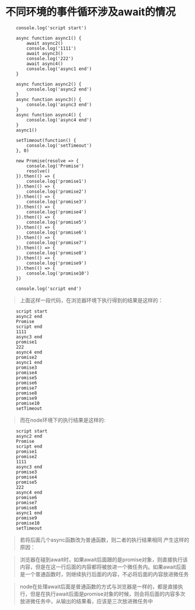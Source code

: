 # 不同环境的事件循环涉及await的情况

```
    console.log('script start')

    async function async1() {
        await async2()
        console.log('1111')
        await async3()
        console.log('222')
        await async4()
        console.log('async1 end')
    }

    async function async2() {
        console.log('async2 end')
    }
    async function async3() {
        console.log('async3 end')
    }
    async function async4() {
        console.log('async4 end')
    }
    async1()

    setTimeout(function() {
        console.log('setTimeout')
    }, 0)

    new Promise(resolve => {
        console.log('Promise')
        resolve()
    }).then(() => {
        console.log('promise1')
    }).then(() => {
        console.log('promise2')
    }).then(() => {
        console.log('promise3')
    }).then(() => {
        console.log('promise4')
    }).then(() => {
        console.log('promise5')
    }).then(() => {
        console.log('promise6')
    }).then(() => {
        console.log('promise7')
    }).then(() => {
        console.log('promise8')
    }).then(() => {
        console.log('promise9')
    }).then(() => {
        console.log('promise10')
    })

    console.log('script end')

```
> 上面这样一段代码，在浏览器环境下执行得到的结果是这样的：
```
    script start
    async2 end
    Promise
    script end
    1111
    async3 end
    promise1
    222
    async4 end
    promise2
    async1 end
    promise3
    promise4
    promise5
    promise6
    promise7
    promise8
    promise9
    promise10
    setTimeout
```
> 而在node环境下的执行结果是这样的:
```
    script start
    async2 end
    Promise
    script end
    promise1
    promise2
    1111
    async3 end
    promise3
    promise4
    promise5
    222
    async4 end
    promise6
    promise7
    promise8
    async1 end
    promise9
    promise10
    setTimeout
```

> 若将后面几个async函数改为普通函数，则二者的执行结果相同
> 产生这样的原因：

> 浏览器在碰到await时，如果await后面跟的是promise对象，则直接执行该内容，但是在这一行后面的内容都将被放进一个微任务内。如果await后面是一个普通函数时，则继续执行后面的内容，不必将后面的内容放进微任务

> node在处理await后面是普通函数的方式与浏览器是一样的，都是直接执行，但是在执行await后面是promise对象的时候，则会将后面的内容多次放进微任务中，从输出的结果看，应该是三次放进微任务中